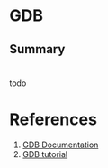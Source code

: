 # GDB

## Summary

# 
todo

# References

1. [GDB Documentation](https://sourceware.org/gdb/documentation/)
2. [GDB tutorial](https://www.cnblogs.com/274914765qq/p/6232867.html)